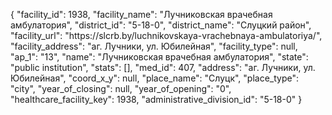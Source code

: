 {
    "facility_id": 1938,
    "facility_name": "Лучниковская врачебная амбулатория",
    "district_id": "5-18-0",
    "district_name": "Слуцкий район",
    "facility_url": "https:\/\/slcrb.by\/luchnikovskaya-vrachebnaya-ambulatoriya\/",
    "facility_address": "аг. Лучники, ул. Юбилейная",
    "facility_type": null,
    "ap_1": "13",
    "name": "Лучниковская врачебная амбулатория",
    "state": "public institution",
    "stats": [],
    "med_id": 407,
    "address": "аг. Лучники, ул. Юбилейная",
    "coord_x_y": null,
    "place_name": "Слуцк",
    "place_type": "city",
    "year_of_closing": null,
    "year_of_opening": "0",
    "healthcare_facility_key": 1938,
    "administrative_division_id": "5-18-0"
}